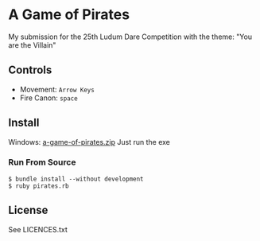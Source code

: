 # A Game of Pirates #

My submission for the 25th Ludum Dare Competition with the theme: "You
are the Villain"

## Controls ##

* Movement: `Arrow Keys`
* Fire Canon: `space` 

## Install ##

Windows: [a-game-of-pirates.zip](http://calumgilchrist.co.uk/ludum-dare/ld25-a-game-of-pirates.zip) Just run the exe

### Run From Source ###

    $ bundle install --without development
    $ ruby pirates.rb

## License ##

See LICENCES.txt


